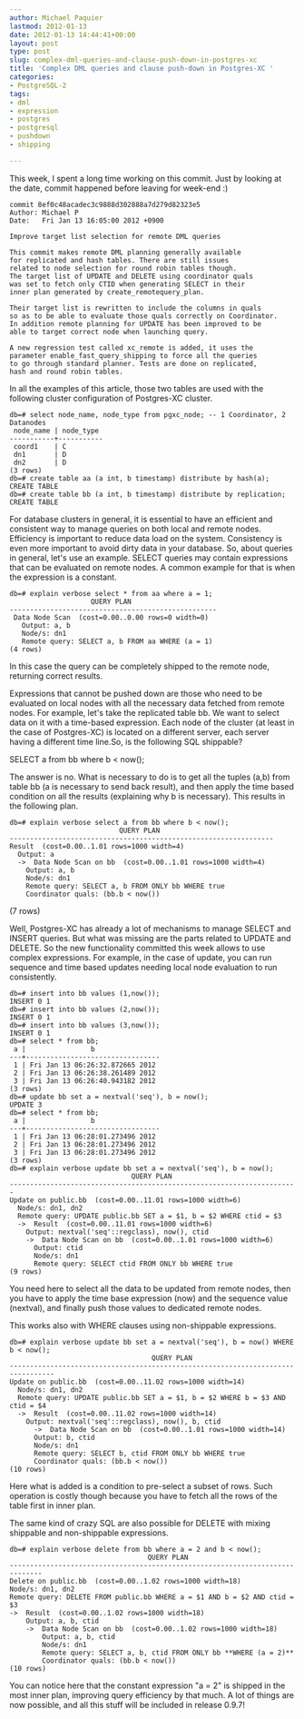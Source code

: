 ```yaml
---
author: Michael Paquier
lastmod: 2012-01-13
date: 2012-01-13 14:44:41+00:00
layout: post
type: post
slug: complex-dml-queries-and-clause-push-down-in-postgres-xc
title: 'Complex DML queries and clause push-down in Postgres-XC '
categories:
- PostgreSQL-2
tags:
- dml
- expression
- postgres
- postgresql
- pushdown
- shipping

---
```


This week, I spent a long time working on this commit. Just by looking at the date, commit happened before leaving for week-end :)

    commit 8ef0c48acadec3c9888d302888a7d279d82323e5
    Author: Michael P
    Date:   Fri Jan 13 16:05:00 2012 +0900

    Improve target list selection for remote DML queries

    This commit makes remote DML planning generally available
    for replicated and hash tables. There are still issues
    related to node selection for round robin tables though.
    The target list of UPDATE and DELETE using coordinator quals
    was set to fetch only CTID when generating SELECT in their
    inner plan generated by create_remotequery_plan.

    Their target list is rewritten to include the columns in quals
    so as to be able to evaluate those quals correctly on Coordinator.
    In addition remote planning for UPDATE has been improved to be
    able to target correct node when launching query.

    A new regression test called xc_remote is added, it uses the
    parameter enable_fast_query_shipping to force all the queries
    to go through standard planner. Tests are done on replicated,
    hash and round robin tables.

In all the examples of this article, those two tables are used with the following cluster configuration of Postgres-XC cluster.

    db=# select node_name, node_type from pgxc_node; -- 1 Coordinator, 2 Datanodes
     node_name | node_type 
    -----------+-----------
     coord1    | C
     dn1       | D
     dn2       | D
    (3 rows)
    db=# create table aa (a int, b timestamp) distribute by hash(a);
    CREATE TABLE
    db=# create table bb (a int, b timestamp) distribute by replication;
    CREATE TABLE

For database clusters in general, it is essential to have an efficient and consistent way to manage queries on both local and remote nodes. Efficiency is important to reduce data load on the system. Consistency is even more important to avoid dirty data in your database. So, about queries in general, let's use an example. SELECT queries may contain expressions that can be evaluated on remote nodes. A common example for that is when the expression is a constant.

    db=# explain verbose select * from aa where a = 1;
                        QUERY PLAN                     
    ---------------------------------------------------
     Data Node Scan  (cost=0.00..0.00 rows=0 width=0)
       Output: a, b
       Node/s: dn1
       Remote query: SELECT a, b FROM aa WHERE (a = 1)
    (4 rows)

In this case the query can be completely shipped to the remote node, returning correct results.

Expressions that cannot be pushed down are those who need to be evaluated on local nodes with all the necessary data fetched from remote nodes. For example, let's take the replicated table bb. We want to select data on it with a time-based expression. Each node of the cluster (at least in the case of Postgres-XC) is located on a different server, each server having a different time line.So, is the following SQL shippable?

SELECT a from bb where b < now();

The answer is no. What is necessary to do is to get all the tuples (a,b) from table bb (a is necessary to send back result), and then apply the time based condition on all the results (explaining why b is necessary).
This results in the following plan.

    db=# explain verbose select a from bb where b < now();
                               QUERY PLAN                            
    -----------------------------------------------------------------
    Result  (cost=0.00..1.01 rows=1000 width=4)
      Output: a
      ->  Data Node Scan on bb  (cost=0.00..1.01 rows=1000 width=4)
        Output: a, b
        Node/s: dn1
        Remote query: SELECT a, b FROM ONLY bb WHERE true
        Coordinator quals: (bb.b < now())
(7 rows)

Well, Postgres-XC has already a lot of mechanisms to manage SELECT and INSERT queries. But what was missing are the parts related to UPDATE and DELETE. So the new functionality committed this week allows to use complex expressions. 
For example, in the case of update, you can run sequence and time based updates needing local node evaluation to run consistently.

    db=# insert into bb values (1,now());
    INSERT 0 1
    db=# insert into bb values (2,now());
    INSERT 0 1
    db=# insert into bb values (3,now());
    INSERT 0 1
    db=# select * from bb;
     a |                b                
    ---+---------------------------------
     1 | Fri Jan 13 06:26:32.872665 2012
     2 | Fri Jan 13 06:26:38.261489 2012
     3 | Fri Jan 13 06:26:40.943182 2012
    (3 rows)
    db=# update bb set a = nextval('seq'), b = now();
    UPDATE 3
    db=# select * from bb;
     a |                b                
    ---+---------------------------------
     1 | Fri Jan 13 06:28:01.273496 2012
     2 | Fri Jan 13 06:28:01.273496 2012
     3 | Fri Jan 13 06:28:01.273496 2012
    (3 rows)
    db=# explain verbose update bb set a = nextval('seq'), b = now();
                                  QUERY PLAN                               
    -----------------------------------------------------------------------
    Update on public.bb  (cost=0.00..11.01 rows=1000 width=6)
      Node/s: dn1, dn2
      Remote query: UPDATE public.bb SET a = $1, b = $2 WHERE ctid = $3 
      ->  Result  (cost=0.00..11.01 rows=1000 width=6)
        Output: nextval('seq'::regclass), now(), ctid
        ->  Data Node Scan on bb  (cost=0.00..1.01 rows=1000 width=6)
          Output: ctid
          Node/s: dn1
          Remote query: SELECT ctid FROM ONLY bb WHERE true
    (9 rows)

You need here to select all the data to be updated from remote nodes, then you have to apply the time base expression (now) and the sequence value (nextval), and finally push those values to dedicated remote nodes.

This works also with WHERE clauses using non-shippable expressions.

    db=# explain verbose update bb set a = nextval('seq'), b = now() WHERE b < now();
                                       QUERY PLAN                                    
    ---------------------------------------------------------------------------------
    Update on public.bb  (cost=0.00..11.02 rows=1000 width=14)
      Node/s: dn1, dn2
      Remote query: UPDATE public.bb SET a = $1, b = $2 WHERE b = $3 AND ctid = $4 
      ->  Result  (cost=0.00..11.02 rows=1000 width=14)
        Output: nextval('seq'::regclass), now(), b, ctid
          ->  Data Node Scan on bb  (cost=0.00..1.01 rows=1000 width=14)
          Output: b, ctid
          Node/s: dn1
          Remote query: SELECT b, ctid FROM ONLY bb WHERE true
          Coordinator quals: (bb.b < now())
    (10 rows)

Here what is added is a condition to pre-select a subset of rows. Such operation is costly though because you have to fetch all the rows of the table first in inner plan.

The same kind of crazy SQL are also possible for DELETE with mixing shippable and non-shippable expressions.

    db=# explain verbose delete from bb where a = 2 and b < now();
                                      QUERY PLAN                                  
    ------------------------------------------------------------------------------
    Delete on public.bb  (cost=0.00..1.02 rows=1000 width=18)
    Node/s: dn1, dn2
    Remote query: DELETE FROM public.bb WHERE a = $1 AND b = $2 AND ctid = $3 
    ->  Result  (cost=0.00..1.02 rows=1000 width=18)
        Output: a, b, ctid
        ->  Data Node Scan on bb  (cost=0.00..1.02 rows=1000 width=18)
            Output: a, b, ctid
            Node/s: dn1
            Remote query: SELECT a, b, ctid FROM ONLY bb **WHERE (a = 2)**
            Coordinator quals: (bb.b < now())
    (10 rows)

You can notice here that the constant expression "a = 2" is shipped in the most inner plan, improving query efficiency by that much.
A lot of things are now possible, and all this stuff will be included in release 0.9.7!
